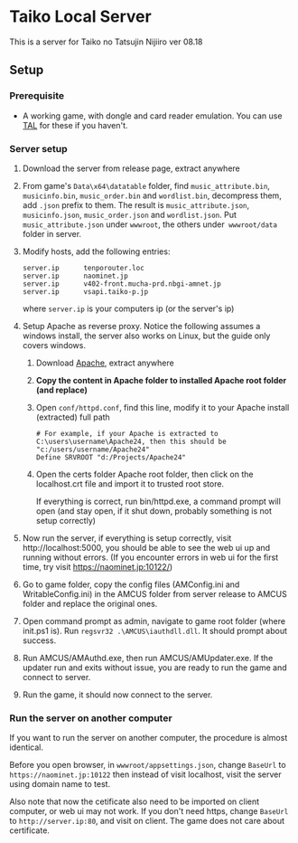 # Taiko Local Server

This is a server for Taiko no Tatsujin Nijiiro ver 08.18

## Setup

### Prerequisite

- A working game, with dongle and card reader emulation. You can use [TAL](https://github.com/BroGamer4256/TaikoArcadeLoader) for these if you haven't.

### Server setup

1. Download the server from release page, extract anywhere

2. From game's `Data\x64\datatable` folder, find `music_attribute.bin`, `musicinfo.bin`, `music_order.bin` and `wordlist.bin`, decompress them, add `.json` prefix to them.
   The result is `music_attribute.json`, `musicinfo.json`, `music_order.json` and `wordlist.json`. Put `music_attribute.json` under `wwwroot`, the others under` wwwroot/data` folder in server.

3. Modify hosts, add the following entries:

   ```
   server.ip      tenporouter.loc
   server.ip      naominet.jp
   server.ip      v402-front.mucha-prd.nbgi-amnet.jp
   server.ip      vsapi.taiko-p.jp
   ```

   where `server.ip` is your computers ip (or the server's ip)

4. Setup Apache as reverse proxy. Notice the following assumes a windows install, the server also works on Linux, but the guide only covers windows. 

   1. Download [Apache](https://www.apachelounge.com/download/), extract anywhere

   2. **Copy the content in Apache folder to installed Apache root folder (and replace)**

   3. Open `conf/httpd.conf`, find this line, modify it to your Apache install (extracted) full path

      ```htaccess
      # For example, if your Apache is extracted to C:\users\username\Apache24, then this should be "c:/users/username/Apache24"
      Define SRVROOT "d:/Projects/Apache24"
      ```

      

   4. Open the certs folder Apache root folder, then click on the localhost.crt file and import it to trusted root store.

      If everything is correct, run bin/httpd.exe, a command prompt will open (and stay open, if it shut down, probably something is not setup correctly)

5. Now run the server, if everything is setup correctly, visit http://localhost:5000, you should be able to see the web ui up and running without errors. (If you encounter errors in web ui for the first time, try visit https://naominet.jp:10122/)

6. Go to game folder, copy the config files (AMConfig.ini and WritableConfig.ini) in the AMCUS folder from server release to AMCUS folder and replace the original ones.

7. Open command prompt as admin, navigate to game root folder (where init.ps1 is). Run `regsvr32 .\AMCUS\iauthdll.dll`. It should prompt about success.

8. Run AMCUS/AMAuthd.exe, then run AMCUS/AMUpdater.exe. If the updater run and exits without issue, you are ready to run the game and connect to server.

9. Run the game, it should now connect to the server.

### Run the server on another computer

If you want to run the server on another computer, the procedure is almost identical. 

Before you open browser, in `wwwroot/appsettings.json`, change `BaseUrl` to `https://naominet.jp:10122` then instead of visit localhost, visit the server using domain name to test.

Also note that now the cetificate also need to be imported on client computer, or web ui may not work. If you don't need https, change `BaseUrl` to `http://server.ip:80`, and visit on client. The game does not care about certificate.

